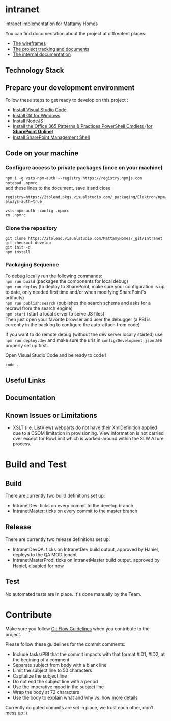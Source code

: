 # intranet
intranet implementation for Mattamy Homes

You can find documentation about the project at diffrentent places:
- [The wireframes](https://2tolead.mybalsamiq.com/projects/mattamyhomes/grid)
- [The project tracking and documents](https://2tolead.sharepoint.com/sites/clients/mattamyhomes/o365intranetecm/default.aspx)
- [The internal documentation](https://2tolead.sharepoint.com/sites/mattamyhomes/Shared%20Documents/Forms/AllItems.aspx)

## Technology Stack

## Prepare your development environment
Follow these steps to get ready to develop on this project :

- [Install Visual Studio Code](https://code.visualstudio.com/Download)
- [Install Git for Windows](https://git-scm.com/download/win)
- [Install NodeJS](https://nodejs.org/en/download/)
- [Install the Office 365 Patterns & Practices PowerShell Cmdlets (for **SharePoint Online**)](https://github.com/OfficeDev/PnP-PowerShell/)
- [Install SharePoint Management Shell](https://www.microsoft.com/en-us/download/details.aspx?id=35588)  

## Code on your machine

### Configure access to private packages (once on your machine)  
`npm i -g vsts-npm-auth --registry https://registry.npmjs.com`  
`notepad .npmrc`  
add these lines to the document, save it and close
```
registry=https://2tolead.pkgs.visualstudio.com/_packaging/Elektron/npm/registry
always-auth=true
```
`vsts-npm-auth -config .npmrc`  
`rm .npmrc`  

### Clone the repository

```
git clone https://2tolead.visualstudio.com/MattamyHomes/_git/Intranet
git checkout develop
git init -d
npm install
```


### Packaging Sequence 
To debug locally run the following commands:  
`npm run build`  (packages the components for local debug)  
`npm run deploy` (to deploy to SharePoint, make sure your configuration is up to date, only needed first time and/or when modifying SharePoint's artifacts)  
`npm run publish:search` (publishes the search schema and asks for a recrawl from the search engine)  
`npm start`  (start a local server to serve JS files)  
Then just open your favorite browser and user the debugger (a PBI is currently in the backlog to configure the auto-attach from code) 

If you want to do remote debug (without the dev server locally started) use `npm run deploy:dev` and make sure the urls in `config/Development.json` are properly set up first.  

Open Visual Studio Code and be ready to code !
```
code .
```
## Useful Links

## Documentation

## Known Issues or Limitations

- XSLT (i.e. ListView) webparts do not have their XmlDefinition applied due to a CSOM limitation in provisioning. View information is not carried over except for RowLimit which is worked-around within the SLW Azure process.

# Build and Test
## Build
There are currently two build definitions set up:  
- IntranetDev: ticks on every commit to the develop branch
- IntranetMaster: ticks on every commit to the master branch

## Release
There are currently two release definitions set up:
- IntranetDevQA: ticks on IntranetDev build output, approved by Haniel, deploys to the QA MOD tenant
- IntranetMasterProd: ticks on IntranetMaster build output, approved by Haniel, disabled for now

## Test
No automated tests are in place. It's done manually by the Team.

# Contribute
Make sure you follow [Git Flow Guidelines](http://danielkummer.github.io/git-flow-cheatsheet/) when you contribute to the project.

Please follow these guidelines for the commit comments:
- Include tasks/PBI that the commit impacts with that format #ID1, #ID2, at the begining of a comment
- Separate subject from body with a blank line
- Limit the subject line to 50 characters
- Capitalize the subject line
- Do not end the subject line with a period
- Use the imperative mood in the subject line
- Wrap the body at 72 characters
- Use the body to explain what and why vs. how
[more details](http://chris.beams.io/posts/git-commit/)

Currently no gated commits are set in place, we trust each other, don't mess up :)